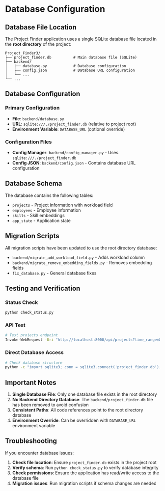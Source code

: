 # Database Configuration

## Database File Location

The Project Finder application uses a single SQLite database file located in the **root directory** of the project:

```
Project_Finder3/
├── project_finder.db          # Main database file (SQLite)
├── backend/
│   ├── database.py            # Database configuration
│   ├── config.json            # Database URL configuration
│   └── ...
└── ...
```

## Database Configuration

### Primary Configuration
- **File**: `backend/database.py`
- **URL**: `sqlite:///./project_finder.db` (relative to project root)
- **Environment Variable**: `DATABASE_URL` (optional override)

### Configuration Files
- **Config Manager**: `backend/config_manager.py` - Uses `sqlite:///./project_finder.db`
- **Config JSON**: `backend/config.json` - Contains database URL configuration

## Database Schema

The database contains the following tables:
- `projects` - Project information with workload field
- `employees` - Employee information
- `skills` - Skill embeddings
- `app_state` - Application state

## Migration Scripts

All migration scripts have been updated to use the root directory database:

- `backend/migrate_add_workload_field.py` - Adds workload column
- `backend/migrate_remove_embedding_fields.py` - Removes embedding fields
- `fix_database.py` - General database fixes

## Testing and Verification

### Status Check
```bash
python check_status.py
```

### API Test
```bash
# Test projects endpoint
Invoke-WebRequest -Uri "http://localhost:8000/api/projects?time_range=8" -Method GET
```

### Direct Database Access
```bash
# Check database structure
python -c "import sqlite3; conn = sqlite3.connect('project_finder.db'); cursor = conn.cursor(); cursor.execute('PRAGMA table_info(projects)'); print(cursor.fetchall()); conn.close()"
```

## Important Notes

1. **Single Database File**: Only one database file exists in the root directory
2. **No Backend Directory Database**: The `backend/project_finder.db` file has been removed to avoid confusion
3. **Consistent Paths**: All code references point to the root directory database
4. **Environment Override**: Can be overridden with `DATABASE_URL` environment variable

## Troubleshooting

If you encounter database issues:

1. **Check file location**: Ensure `project_finder.db` exists in the project root
2. **Verify schema**: Run `python check_status.py` to verify database integrity
3. **Check permissions**: Ensure the application has read/write access to the database file
4. **Migration issues**: Run migration scripts if schema changes are needed